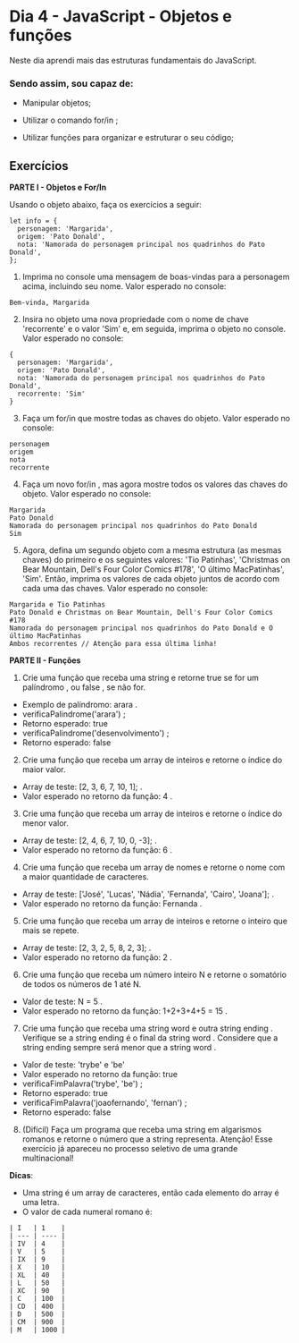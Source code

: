 # Dia 4 - JavaScript - Objetos e funções

Neste dia aprendi mais das estruturas fundamentais do JavaScript.


### Sendo assim, sou capaz de:

* Manipular objetos;

* Utilizar o comando for/in ;

* Utilizar funções para organizar e estruturar o seu código;

## Exercícios

**PARTE I - Objetos e For/In**

Usando o objeto abaixo, faça os exercícios a seguir:

```
let info = {
  personagem: 'Margarida',
  origem: 'Pato Donald',
  nota: 'Namorada do personagem principal nos quadrinhos do Pato Donald',
};
```

1. Imprima no console uma mensagem de boas-vindas para a personagem acima, incluindo seu nome. Valor esperado no console:

```
Bem-vinda, Margarida
```

2. Insira no objeto uma nova propriedade com o nome de chave 'recorrente' e o valor 'Sim' e, em seguida, imprima o objeto no console. Valor esperado no console:

```
{
  personagem: 'Margarida',
  origem: 'Pato Donald',
  nota: 'Namorada do personagem principal nos quadrinhos do Pato Donald',
  recorrente: 'Sim'
}
```

3. Faça um for/in que mostre todas as chaves do objeto. Valor esperado no console:

```
personagem
origem
nota
recorrente
```

4. Faça um novo for/in , mas agora mostre todos os valores das chaves do objeto. Valor esperado no console:

```
Margarida
Pato Donald
Namorada do personagem principal nos quadrinhos do Pato Donald
Sim
```

5. Agora, defina um segundo objeto com a mesma estrutura (as mesmas chaves) do primeiro e os seguintes valores: 'Tio Patinhas', 'Christmas on Bear Mountain, Dell's Four Color Comics #178', 'O último MacPatinhas', 'Sim'. Então, imprima os valores de cada objeto juntos de acordo com cada uma das chaves. Valor esperado no console:

```
Margarida e Tio Patinhas
Pato Donald e Christmas on Bear Mountain, Dell's Four Color Comics #178
Namorada do personagem principal nos quadrinhos do Pato Donald e O último MacPatinhas
Ambos recorrentes // Atenção para essa última linha!
```


**PARTE II - Funções**

1.  Crie uma função que receba uma string e retorne true se for um palíndromo , ou false , se não for.

  * Exemplo de palíndromo: arara .
  * verificaPalindrome('arara') ;
  * Retorno esperado: true
  * verificaPalindrome('desenvolvimento') ;
  * Retorno esperado: false

2. Crie uma função que receba um array de inteiros e retorne o índice do maior valor.

  * Array de teste: [2, 3, 6, 7, 10, 1]; .
  * Valor esperado no retorno da função: 4 .

3. Crie uma função que receba um array de inteiros e retorne o índice do menor valor.

  * Array de teste: [2, 4, 6, 7, 10, 0, -3]; .
  * Valor esperado no retorno da função: 6 .

4. Crie uma função que receba um array de nomes e retorne o nome com a maior quantidade de caracteres.
  * Array de teste: ['José', 'Lucas', 'Nádia', 'Fernanda', 'Cairo', 'Joana']; .
  * Valor esperado no retorno da função: Fernanda .

5. Crie uma função que receba um array de inteiros e retorne o inteiro que mais se repete.

  * Array de teste: [2, 3, 2, 5, 8, 2, 3]; .
  * Valor esperado no retorno da função: 2 .

6. Crie uma função que receba um número inteiro N e retorne o somatório de todos os números de 1 até N.

  * Valor de teste: N = 5 .
  * Valor esperado no retorno da função: 1+2+3+4+5 = 15 .

7. Crie uma função que receba uma string word e outra string ending . Verifique se a string ending é o final da string word . Considere que a string ending sempre será menor que a string word .

  * Valor de teste: 'trybe' e 'be'
  * Valor esperado no retorno da função: true
  * verificaFimPalavra('trybe', 'be') ;
  * Retorno esperado: true
  * verificaFimPalavra('joaofernando', 'fernan') ;
  * Retorno esperado: false


8. (Difícil) Faça um programa que receba uma string em algarismos romanos e retorne o número que a string representa.
Atenção! Esse exercício já apareceu no processo seletivo de uma grande multinacional!

**Dicas**:

* Uma string é um array de caracteres, então cada elemento do array é uma letra.
* O valor de cada numeral romano é:

```
| I   | 1    |
| --- | ---- |
| IV  | 4    |
| V   | 5    |
| IX  | 9    |
| X   | 10   |
| XL  | 40   |
| L   | 50   |
| XC  | 90   |
| C   | 100  |
| CD  | 400  |
| D   | 500  |
| CM  | 900  |
| M   | 1000 |

```

